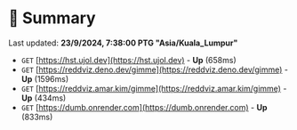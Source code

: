 # 📖 Summary
Last updated: **23/9/2024, 7:38:00 PTG "Asia/Kuala_Lumpur"**

- `GET` [https://hst.ujol.dev](https://hst.ujol.dev) - **Up** (658ms)
- `GET` [https://reddviz.deno.dev/gimme](https://reddviz.deno.dev/gimme) - **Up** (1596ms)
- `GET` [https://reddviz.amar.kim/gimme](https://reddviz.amar.kim/gimme) - **Up** (434ms)
- `GET` [https://dumb.onrender.com](https://dumb.onrender.com) - **Up** (833ms)
